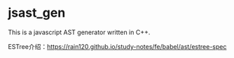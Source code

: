# jsast_gen
This is a javascript AST generator written in C++.

ESTree介绍：https://rain120.github.io/study-notes/fe/babel/ast/estree-spec
